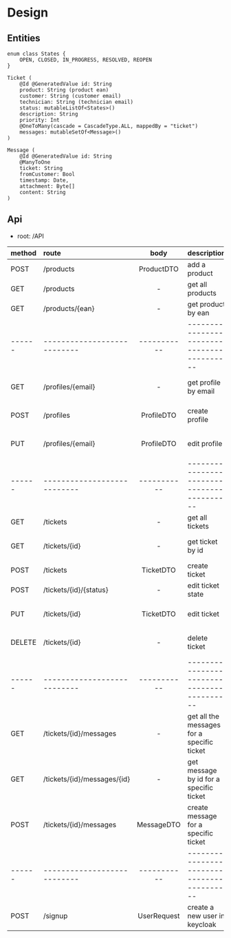 # Design

## Entities

```pseudo
enum class States {
    OPEN, CLOSED, IN_PROGRESS, RESOLVED, REOPEN
}

Ticket (
    @Id @GeneratedValue id: String
    product: String (product ean)
    customer: String (customer email)
    technician: String (technician email)
    status: mutableListOf<States>()
    description: String
    priority: Int
    @OneToMany(cascade = CascadeType.ALL, mappedBy = "ticket")
    messages: mutableSetOf<Message>()
)

Message (
    @Id @GeneratedValue id: String
    @ManyToOne
    ticket: String
    fromCustomer: Bool
    timestamp: Date,
    attachment: Byte[]
    content: String
)
```

## Api

- root: /API

| method | route                       |    body     | description                                | implemented |                          role                           |
|:-------|:----------------------------|:-----------:|:-------------------------------------------|:-----------:|:-------------------------------------------------------:|
| POST   | /products                   | ProductDTO  | add a product                              |      Y      |                         MANAGER                         |
| GET    | /products                   |      -      | get all products                           |      Y      |                         MANAGER                         |
| GET    | /products/{ean}             |      -      | get product by ean                         |      Y      |                         MANAGER                         |
| ------ | --------------------------- | ----------- | ------------------------------------------ | ----------- | ------------------------------------------------------- |
| GET    | /profiles/{email}           |      -      | get profile by email                       |      Y      | MANAGER (all), CUSTOMER (himself), TECHNICIAN (himself) |
| POST   | /profiles                   | ProfileDTO  | create profile                             |      Y      |              MANAGER, CUSTOMER, TECHNICIAN              |
| PUT    | /profiles/{email}           | ProfileDTO  | edit profile                               |      Y      |    MANAGER, CUSTOMER (himself), TECHNICIAN (himself)    |
| ------ | --------------------------- | ----------- | ------------------------------------------ | ----------- | ------------------------------------------------------- |
| GET    | /tickets                    |      -      | get all tickets                            |      Y      |                         MANAGER                         |
| GET    | /tickets/{id}               |      -      | get ticket by id                           |      Y      |  MANAGER(all), TECHNICIAN(himself), CUSTOMER (himself)  |
| POST   | /tickets                    |  TicketDTO  | create ticket                              |      Y      |                    MANAGER, CUSTOMER                    |
| POST   | /tickets/{id}/{status}      |      -      | edit ticket state                          |      Y      |                   MANAGER, TECHNICIAN                   |
| PUT    | /tickets/{id}               |  TicketDTO  | edit ticket                                |      Y      |  MANAGER(all), TECHNICIAN(himself), CUSTOMER (himself)  |
| DELETE | /tickets/{id}               |      -      | delete ticket                              |      Y      |  MANAGER(all), TECHNICIAN(himself), CUSTOMER (himself)  |
| ------ | --------------------------- | ----------- | ------------------------------------------ | ----------- | ------------------------------------------------------- |
| GET    | /tickets/{id}/messages      |      -      | get all the messages for a specific ticket |      Y      |  MANAGER(all), TECHNICIAN(himself), CUSTOMER (himself)  |
| GET    | /tickets/{id}/messages/{id} |      -      | get message by id for a specific ticket    |      Y      |  MANAGER(all), TECHNICIAN(himself), CUSTOMER (himself)  |
| POST   | /tickets/{id}/messages      | MessageDTO  | create message for a specific ticket       |      Y      |  MANAGER(all), TECHNICIAN(himself), CUSTOMER (himself)  |
| ------ | --------------------------- | ----------- | ------------------------------------------ | ----------- | ------------------------------------------------------- |
| POST   | /signup                     | UserRequest | create a new user in keycloak              |      Y      |                                                         |